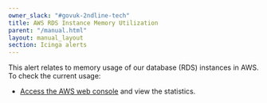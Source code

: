 ```yaml
---
owner_slack: "#govuk-2ndline-tech"
title: AWS RDS Instance Memory Utilization
parent: "/manual.html"
layout: manual_layout
section: Icinga alerts
---
```


This alert relates to memory usage of our database (RDS) instances in AWS. To check the current usage:

- [Access the AWS web console][] and view the statistics.

[Access the AWS web console]: https://eu-west-1.console.aws.amazon.com/rds/home?region=eu-west-1
